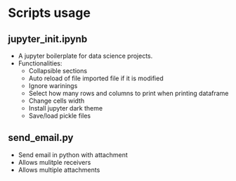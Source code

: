 # Scripts usage
## jupyter_init.ipynb
- A jupyter boilerplate for data science projects.
- Functionalities:
  - Collapsible sections
  - Auto reload of file imported file if it is modified
  - Ignore warinings
  - Select how many rows and columns to print when printing dataframe
  - Change cells width
  - Install jupyter dark theme
  - Save/load pickle files

## send_email.py
- Send email in python with attachment
- Allows mulitple receivers
- Allows multiple attachments
